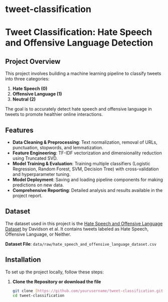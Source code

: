 # tweet-classification

# Tweet Classification: Hate Speech and Offensive Language Detection



## Project Overview

This project involves building a machine learning pipeline to classify tweets into three categories:
1. **Hate Speech (0)**
2. **Offensive Language (1)**
3. **Neutral (2)**

The goal is to accurately detect hate speech and offensive language in tweets to promote healthier online interactions.

## Features

- **Data Cleaning & Preprocessing**: Text normalization, removal of URLs, punctuation, stopwords, and lemmatization.
- **Feature Engineering**: TF-IDF vectorization and dimensionality reduction using Truncated SVD.
- **Model Training & Evaluation**: Training multiple classifiers (Logistic Regression, Random Forest, SVM, Decision Tree) with cross-validation and hyperparameter tuning.
- **Model Deployment**: Saving and loading pipeline components for making predictions on new data.
- **Comprehensive Reporting**: Detailed analysis and results available in the project report.

## Dataset

The dataset used in this project is the [Hate Speech and Offensive Language Dataset](https://www.kaggle.com/datasets/mrmorj/hate-speech-and-offensive-language-dataset) by Davidson et al. It contains tweets labeled as Hate Speech, Offensive Language, or Neither.

**Dataset File**: `data/raw/hate_speech_and_offensive_language_dataset.csv`

## Installation

To set up the project locally, follow these steps:

1. **Clone the Repository or download the file**

   ```bash
   git clone [https://github.com/yourusername/tweet-classification.git](https://github.com/PrashrayaG/tweet-classification.git)
   cd tweet-classification
